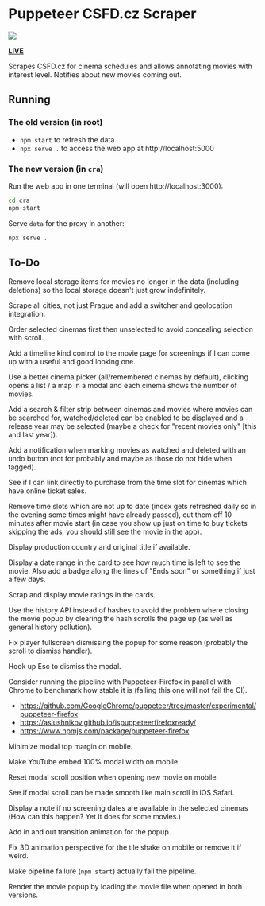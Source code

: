 # Puppeteer CSFD.cz Scraper

![](https://github.com/tomashubelbauer/puppeteer-csfd-scraper/workflows/github-pages/badge.svg)

[**LIVE**](https://tomashubelbauer.github.io/puppeteer-csfd-scraper)

Scrapes CSFD.cz for cinema schedules and allows annotating movies with interest
level. Notifies about new movies coming out.

## Running

### The old version (in root)

- `npm start` to refresh the data
- `npx serve .` to access the web app at http://localhost:5000

### The new version (in `cra`)

Run the web app in one terminal (will open http://localhost:3000):

```sh
cd cra
npm start
```

Serve `data` for the proxy in another:

```sh
npx serve .
```

## To-Do

Remove local storage items for movies no longer in the data (including deletions)
so the local storage doesn't just grow indefinitely.

Scrape all cities, not just Prague and add a switcher and geolocation integration.

Order selected cinemas first then unselected to avoid concealing selection with
scroll.

Add a timeline kind control to the movie page for screenings if I can come up
with a useful and good looking one.

Use a better cinema picker (all/remembered cinemas by default), clicking opens a
list / a map in a modal and each cinema shows the number of movies.

Add a search & filter strip between cinemas and movies where movies can be
searched for, watched/deleted can be enabled to be displayed and a release year
may be selected (maybe a check for "recent movies only" [this and last year]).

Add a notification when marking movies as watched and deleted with an undo
button (not for probably and maybe as those do not hide when tagged).

See if I can link directly to purchase from the time slot for cinemas which have
online ticket sales.

Remove time slots which are not up to date (index gets refreshed daily so in the
evening some times might have already passed), cut them off 10 minutes after
movie start (in case you show up just on time to buy tickets skipping the ads,
you should still see the movie in the app).

Display production country and original title if available.

Display a date range in the card to see how much time is left to see the movie.
Also add a badge along the lines of "Ends soon" or something if just a few days.

Scrap and display movie ratings in the cards.

Use the history API instead of hashes to avoid the problem where closing the
movie popup by clearing the hash scrolls the page up (as well as general history
pollution).

Fix player fullscreen dismissing the popup for some reason (probably the scroll
to dismiss handler).

Hook up Esc to dismiss the modal.

Consider running the pipeline with Puppeteer-Firefox in parallel with Chrome to
benchmark how stable it is (failing this one will not fail the CI).

- https://github.com/GoogleChrome/puppeteer/tree/master/experimental/puppeteer-firefox
- https://aslushnikov.github.io/ispuppeteerfirefoxready/
- https://www.npmjs.com/package/puppeteer-firefox

Minimize modal top margin on mobile.

Make YouTube embed 100% modal width on mobile.

Reset modal scroll position when opening new movie on mobile.

See if modal scroll can be made smooth like main scroll in iOS Safari.

Display a note if no screening dates are available in the selected cinemas
(How can this happen? Yet it does for some movies.)

Add in and out transition animation for the popup.

Fix 3D animation perspective for the tile shake on mobile or remove it if weird.

Make pipeline failure (`npm start`) actually fail the pipeline.

Render the movie popup by loading the movie file when opened in both versions.
